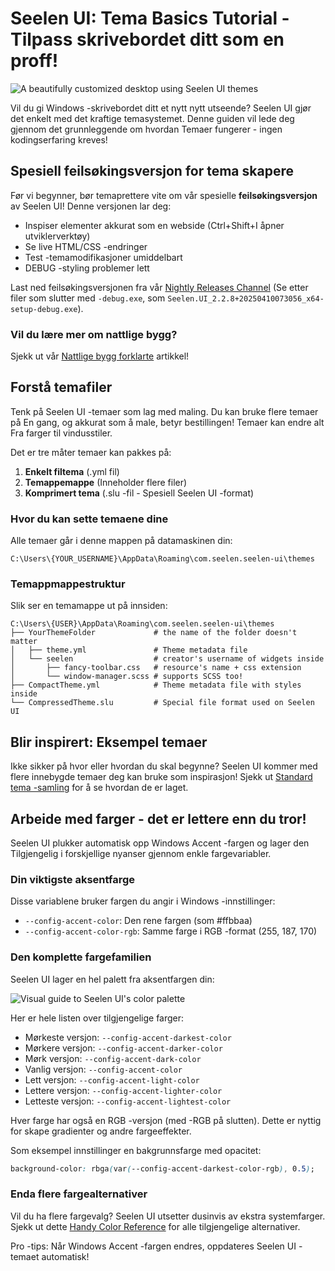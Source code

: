# Seelen UI: Tema Basics Tutorial - Tilpass skrivebordet ditt som en proff!

![A beautifully customized desktop using Seelen UI themes](https://raw.githubusercontent.com/Seelen-Inc/sl-blogs/refs/heads/master/blog/seelen-ui-theme-tutorial/image.png)

Vil du gi Windows -skrivebordet ditt et nytt nytt utseende? Seelen UI gjør det
enkelt med det kraftige temasystemet. Denne guiden vil lede deg gjennom det
grunnleggende om hvordan Temaer fungerer - ingen kodingserfaring kreves!

## Spesiell feilsøkingsversjon for tema skapere

Før vi begynner, bør temaprettere vite om vår spesielle **feilsøkingsversjon**
av Seelen UI! Denne versjonen lar deg:

- Inspiser elementer akkurat som en webside (Ctrl+Shift+I åpner utviklerverktøy)
- Se live HTML/CSS -endringer
- Test -temamodifikasjoner umiddelbart
- DEBUG -styling problemer lett

Last ned feilsøkingsversjonen fra vår
[Nightly Releases Channel](https://seelen.io/apps/seelen-ui/releases/nightly)
(Se etter filer som slutter med `-debug.exe`, som
`Seelen.UI_2.2.8+20250410073056_x64-setup-debug.exe`).

### Vil du lære mer om nattlige bygg?

Sjekk ut vår [Nattlige bygg forklarte](https://seelen.io/blog/seelen-ui-nightly)
artikkel!

## Forstå temafiler

Tenk på Seelen UI -temaer som lag med maling. Du kan bruke flere temaer på En
gang, og akkurat som å male, betyr bestillingen! Temaer kan endre alt Fra farger
til vindusstiler.

Det er tre måter temaer kan pakkes på:

1. **Enkelt filtema** (.yml fil)
2. **Temappemappe** (Inneholder flere filer)
3. **Komprimert tema** (.slu -fil - Spesiell Seelen UI -format)

### Hvor du kan sette temaene dine

Alle temaer går i denne mappen på datamaskinen din:

```text
C:\Users\{YOUR_USERNAME}\AppData\Roaming\com.seelen.seelen-ui\themes
```

### Temappmappestruktur

Slik ser en temamappe ut på innsiden:

```text
C:\Users\{USER}\AppData\Roaming\com.seelen.seelen-ui\themes
├── YourThemeFolder             # the name of the folder doesn't matter
│   ├── theme.yml               # Theme metadata file
│   └── seelen                  # creator's username of widgets inside
│       ├── fancy-toolbar.css   # resource's name + css extension
│       └── window-manager.scss # supports SCSS too!
├── CompactTheme.yml            # Theme metadata file with styles inside
└── CompressedTheme.slu         # Special file format used on Seelen UI
```

## Blir inspirert: Eksempel temaer

Ikke sikker på hvor eller hvordan du skal begynne? Seelen UI kommer med flere
innebygde temaer deg kan bruke som inspirasjon! Sjekk ut
[Standard tema -samling](https://github.com/eythaann/Seelen-UI/tree/master/static/themes)
for å se hvordan de er laget.

## Arbeide med farger - det er lettere enn du tror!

Seelen UI plukker automatisk opp Windows Accent -fargen og lager den
Tilgjengelig i forskjellige nyanser gjennom enkle fargevariabler.

### Din viktigste aksentfarge

Disse variablene bruker fargen du angir i Windows -innstillinger:

- `--config-accent-color`: Den rene fargen (som #ffbbaa)
- `--config-accent-color-rgb`: Samme farge i RGB -format (255, 187, 170)

### Den komplette fargefamilien

Seelen UI lager en hel palett fra aksentfargen din:

![Visual guide to Seelen UI's color palette](https://raw.githubusercontent.com/Seelen-Inc/sl-blogs/refs/heads/master/blog/seelen-ui-theme-tutorial/colors.png)

Her er hele listen over tilgjengelige farger:

- Mørkeste versjon: `--config-accent-darkest-color`
- Mørkere versjon: `--config-accent-darker-color`
- Mørk versjon: `--config-accent-dark-color`
- Vanlig versjon: `--config-accent-color`
- Lett versjon: `--config-accent-light-color`
- Lettere versjon: `--config-accent-lighter-color`
- Letteste versjon: `--config-accent-lightest-color`

Hver farge har også en RGB -versjon (med -RGB på slutten). Dette er nyttig for
skape gradienter og andre fargeeffekter.

Som eksempel innstillinger en bakgrunnsfarge med opacitet:

```css
background-color: rbga(var(--config-accent-darkest-color-rgb), 0.5);
```

### Enda flere fargealternativer

Vil du ha flere fargevalg? Seelen UI utsetter dusinvis av ekstra systemfarger.
Sjekk ut dette
[Handy Color Reference](https://gist.github.com/eythaann/cd9a3cda0206ce23a17f5ea00ec2ba06)
for alle tilgjengelige alternativer.

Pro -tips: Når Windows Accent -fargen endres, oppdateres Seelen UI -temaet
automatisk!
